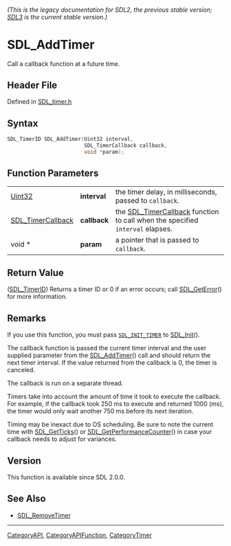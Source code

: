 ###### (This is the legacy documentation for SDL2, the previous stable version; [SDL3](https://wiki.libsdl.org/SDL3/) is the current stable version.)
# SDL_AddTimer

Call a callback function at a future time.

## Header File

Defined in [SDL_timer.h](https://github.com/libsdl-org/SDL/blob/SDL2/include/SDL_timer.h)

## Syntax

```c
SDL_TimerID SDL_AddTimer(Uint32 interval,
                         SDL_TimerCallback callback,
                         void *param);
```

## Function Parameters

|                                        |              |                                                                                                    |
| -------------------------------------- | ------------ | -------------------------------------------------------------------------------------------------- |
| [Uint32](Uint32)                       | **interval** | the timer delay, in milliseconds, passed to `callback`.                                            |
| [SDL_TimerCallback](SDL_TimerCallback) | **callback** | the [SDL_TimerCallback](SDL_TimerCallback) function to call when the specified `interval` elapses. |
| void *                                 | **param**    | a pointer that is passed to `callback`.                                                            |

## Return Value

([SDL_TimerID](SDL_TimerID)) Returns a timer ID or 0 if an error occurs;
call [SDL_GetError](SDL_GetError)() for more information.

## Remarks

If you use this function, you must pass [`SDL_INIT_TIMER`](SDL_INIT_TIMER)
to [SDL_Init](SDL_Init)().

The callback function is passed the current timer interval and the user
supplied parameter from the [SDL_AddTimer](SDL_AddTimer)() call and should
return the next timer interval. If the value returned from the callback is
0, the timer is canceled.

The callback is run on a separate thread.

Timers take into account the amount of time it took to execute the
callback. For example, if the callback took 250 ms to execute and returned
1000 (ms), the timer would only wait another 750 ms before its next
iteration.

Timing may be inexact due to OS scheduling. Be sure to note the current
time with [SDL_GetTicks](SDL_GetTicks)() or
[SDL_GetPerformanceCounter](SDL_GetPerformanceCounter)() in case your
callback needs to adjust for variances.

## Version

This function is available since SDL 2.0.0.

## See Also

- [SDL_RemoveTimer](SDL_RemoveTimer)

----
[CategoryAPI](CategoryAPI), [CategoryAPIFunction](CategoryAPIFunction), [CategoryTimer](CategoryTimer)

